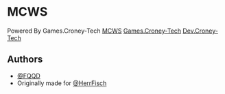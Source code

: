 # MCWS
Powered By Games.Croney-Tech
[MCWS](mcws-games.croney.tech)
[Games.Croney-Tech](games.croney.tech)
[Dev.Croney-Tech](dev.croney.tech)

## Authors

- [@FQQD](https://fqqd.de)
- Originally made for [@HerrFisch](https://www.github.com/HerrFisch)
